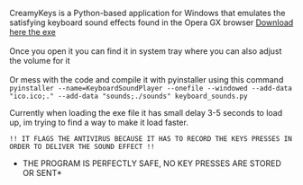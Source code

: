 CreamyKeys is a Python-based application for Windows that emulates the satisfying keyboard sound effects found in the Opera GX browser
<a href="https://github.com/MeepCastana/CreamyKeys/releases/download/v1/KeyboardSoundPlayer.exe">Download here the exe </a> <br><br>Once you open it you can find it in system tray where you can also adjust the volume for it <br><br>Or mess with the code and compile it with pyinstaller using this command ``pyinstaller --name=KeyboardSoundPlayer --onefile --windowed --add-data "ico.ico;." --add-data "sounds;./sounds" keyboard_sounds.py``

Currently when loading the exe file it has small delay 3-5 seconds to load up, im trying to find a way to make it load faster.

``!! IT FLAGS THE ANTIVIRUS BECAUSE IT HAS TO RECORD THE KEYS PRESSES IN ORDER TO DELIVER THE SOUND EFFECT !!``

* THE PROGRAM IS PERFECTLY SAFE, NO KEY PRESSES ARE STORED OR SENT*
